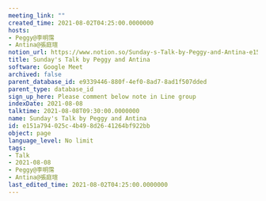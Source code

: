 ```yaml
---
meeting_link: ""
created_time: 2021-08-02T04:25:00.0000000
hosts:
- Peggy@李明霈
- Antina@張庭瑄
notion_url: https://www.notion.so/Sunday-s-Talk-by-Peggy-and-Antina-e151a794025c4b498d2641264bf922bb
title: Sunday's Talk by Peggy and Antina
software: Google Meet
archived: false
parent_database_id: e9339446-880f-4ef0-8ad7-8ad1f507dded
parent_type: database_id
sign_up_here: Please comment below note in Line group
indexDate: 2021-08-08
talktime: 2021-08-08T09:30:00.0000000
name: Sunday's Talk by Peggy and Antina
id: e151a794-025c-4b49-8d26-41264bf922bb
object: page
language_level: No limit
tags:
- Talk
- 2021-08-08
- Peggy@李明霈
- Antina@張庭瑄
last_edited_time: 2021-08-02T04:25:00.0000000
---
```







